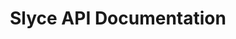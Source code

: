 ---
title: Slyce API Documentation



toc_footers:
  - <a href='https://cmsonline.com'>Documentation Powered by CMS</a>

includes:
  - modules/introduction
  - modules/setup
  - modules/authentication
  - api/payplan
  - api/customer
  - api/credits
  - api/checks
  - api/fee
  - api/transaction
  - api/invoice
  - errors

search: true
---